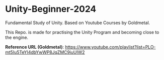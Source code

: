 # Unity-Beginner-2024
Fundamental Study of Unity. Based on Youtube Courses by Goldmetal.  

This Repo. is made for practising the Unity Program and becoming close to the engine.
  
**Reference URL (Goldmetal)**: https://www.youtube.com/playlist?list=PLO-mt5Iu5TeYI4dbYwWP8JqZMC9iuUIW2
